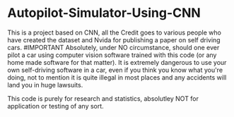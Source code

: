 # Autopilot-Simulator-Using-CNN
This is a project based on CNN, all the Credit goes to various people who have created the dataset and Nvida for publishing a paper on self driving cars.
#IMPORTANT
Absolutely, under NO circumstance, should one ever pilot a car using computer vision software trained with this code (or any home made software for that matter). It is extremely dangerous to use your own self-driving software in a car, even if you think you know what you're doing, not to mention it is quite illegal in most places and any accidents will land you in huge lawsuits.

This code is purely for research and statistics, absolutley NOT for application or testing of any sort.
